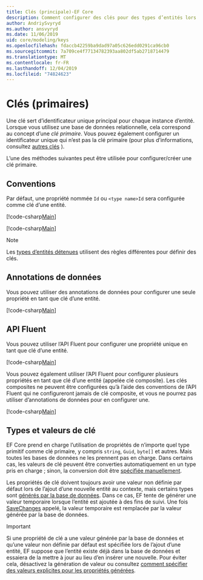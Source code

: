 ```yaml
---
title: Clés (principale)-EF Core
description: Comment configurer des clés pour des types d’entités lors de l’utilisation de Entity Framework Core
author: AndriySvyryd
ms.author: ansvyryd
ms.date: 11/06/2019
uid: core/modeling/keys
ms.openlocfilehash: fdaccb42259ba9dad97a05c626edd0291ca96cb0
ms.sourcegitcommit: 7a709ce4f77134782393aa802df5ab2718714479
ms.translationtype: MT
ms.contentlocale: fr-FR
ms.lasthandoff: 12/04/2019
ms.locfileid: "74824623"
---
```

# <a name="keys-primary"></a>Clés (primaires)

Une clé sert d’identificateur unique principal pour chaque instance d’entité. Lorsque vous utilisez une base de données relationnelle, cela correspond au concept d’une *clé primaire*. Vous pouvez également configurer un identificateur unique qui n’est pas la clé primaire (pour plus d’informations, consultez [autres clés](alternate-keys.md) ).

L’une des méthodes suivantes peut être utilisée pour configurer/créer une clé primaire.

## <a name="conventions"></a>Conventions

Par défaut, une propriété nommée `Id` ou `<type name>Id` sera configurée comme clé d’une entité.

[!code-csharp[Main](../../../samples/core/Modeling/Conventions/KeyId.cs?name=KeyId&highlight=3)]

[!code-csharp[Main](../../../samples/core/Modeling/Conventions/KeyTypeNameId.cs?name=KeyId&highlight=3)]

> [!NOTE]
> Les [types d’entités détenues](xref:core/modeling/owned-entities) utilisent des règles différentes pour définir des clés.

## <a name="data-annotations"></a>Annotations de données

Vous pouvez utiliser des annotations de données pour configurer une seule propriété en tant que clé d’une entité.

[!code-csharp[Main](../../../samples/core/Modeling/DataAnnotations/KeySingle.cs?highlight=13)]

## <a name="fluent-api"></a>API Fluent

Vous pouvez utiliser l’API Fluent pour configurer une propriété unique en tant que clé d’une entité.

[!code-csharp[Main](../../../samples/core/Modeling/FluentAPI/KeySingle.cs?highlight=11,12)]

Vous pouvez également utiliser l’API Fluent pour configurer plusieurs propriétés en tant que clé d’une entité (appelée clé composite). Les clés composites ne peuvent être configurées qu’à l’aide des conventions de l’API Fluent qui ne configureront jamais de clé composite, et vous ne pourrez pas utiliser d’annotations de données pour en configurer une.

[!code-csharp[Main](../../../samples/core/Modeling/FluentAPI/KeyComposite.cs?highlight=11,12)]

## <a name="key-types-and-values"></a>Types et valeurs de clé

EF Core prend en charge l’utilisation de propriétés de n’importe quel type primitif comme clé primaire, y compris `string`, `Guid`, `byte[]` et autres. Mais toutes les bases de données ne les prennent pas en charge. Dans certains cas, les valeurs de clé peuvent être converties automatiquement en un type pris en charge ; sinon, la conversion doit être [spécifiée manuellement](xref:core/modeling/value-conversions).

Les propriétés de clé doivent toujours avoir une valeur non définie par défaut lors de l’ajout d’une nouvelle entité au contexte, mais certains types sont [générés par la base de données](xref:core/modeling/generated-properties). Dans ce cas, EF tente de générer une valeur temporaire lorsque l’entité est ajoutée à des fins de suivi. Une fois [SaveChanges](/dotnet/api/Microsoft.EntityFrameworkCore.DbContext.SaveChanges) appelé, la valeur temporaire est remplacée par la valeur générée par la base de données.

> [!Important]
> Si une propriété de clé a une valeur générée par la base de données et qu’une valeur non définie par défaut est spécifiée lors de l’ajout d’une entité, EF suppose que l’entité existe déjà dans la base de données et essaiera de la mettre à jour au lieu d’en insérer une nouvelle. Pour éviter cela, désactivez la génération de valeur ou consultez [comment spécifier des valeurs explicites pour les propriétés générées](../saving/explicit-values-generated-properties.md).